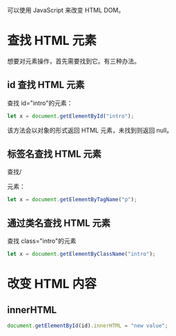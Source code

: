 可以使用 JavaScript 来改变 HTML DOM。

# 查找 HTML 元素

想要对元素操作，首先需要找到它。有三种办法。

## id 查找 HTML 元素

查找 id="intro"的元素：

```js
let x = document.getElementById("intro");
```

该方法会以对象的形式返回 HTML 元素，未找到则返回 null。

## 标签名查找 HTML 元素

查找/<p>元素：

```js
let x = document.getElementByTagName("p");
```

## 通过类名查找 HTML 元素

查找 class="intro"的元素

```js
let x = document.getElementByClassName("intro");
```

# 改变 HTML 内容

## innerHTML

```js
document.getElementById(id).innerHTML = "new value";
```

